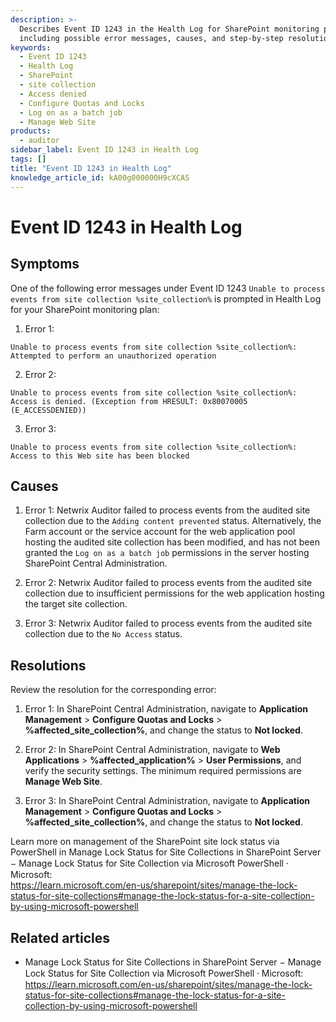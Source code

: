 ```yaml
---
description: >-
  Describes Event ID 1243 in the Health Log for SharePoint monitoring plans,
  including possible error messages, causes, and step-by-step resolutions.
keywords:
  - Event ID 1243
  - Health Log
  - SharePoint
  - site collection
  - Access denied
  - Configure Quotas and Locks
  - Log on as a batch job
  - Manage Web Site
products:
  - auditor
sidebar_label: Event ID 1243 in Health Log
tags: []
title: "Event ID 1243 in Health Log"
knowledge_article_id: kA00g000000H9cXCAS
---
```


# Event ID 1243 in Health Log

## Symptoms

One of the following error messages under Event ID 1243 `Unable to process events from site collection %site_collection%` is prompted in Health Log for your SharePoint monitoring plan:

1. Error 1:

```text
Unable to process events from site collection %site_collection%: 
Attempted to perform an unauthorized operation
```

2. Error 2:

```text
Unable to process events from site collection %site_collection%: 
Access is denied. (Exception from HRESULT: 0x80070005 (E_ACCESSDENIED))
```

3. Error 3:

```text
Unable to process events from site collection %site_collection%:
Access to this Web site has been blocked
```

## Causes

1. Error 1: Netwrix Auditor failed to process events from the audited site collection due to the `Adding content prevented` status. Alternatively, the Farm account or the service account for the web application pool hosting the audited site collection has been modified, and has not been granted the `Log on as a batch job` permissions in the server hosting SharePoint Central Administration.

2. Error 2: Netwrix Auditor failed to process events from the audited site collection due to insufficient permissions for the web application hosting the target site collection.

3. Error 3: Netwrix Auditor failed to process events from the audited site collection due to the `No Access` status.

## Resolutions

Review the resolution for the corresponding error:

1. Error 1: In SharePoint Central Administration, navigate to **Application Management** > **Configure Quotas and Locks** > **%affected_site_collection%**, and change the status to **Not locked**.

2. Error 2: In SharePoint Central Administration, navigate to **Web Applications** > **%affected_application%** > **User Permissions**, and verify the security settings. The minimum required permissions are **Manage Web Site**.

3. Error 3: In SharePoint Central Administration, navigate to **Application Management** > **Configure Quotas and Locks** > **%affected_site_collection%**, and change the status to **Not locked**.

Learn more on management of the SharePoint site lock status via PowerShell in Manage Lock Status for Site Collections in SharePoint Server − Manage Lock Status for Site Collection via Microsoft PowerShell ⸱ Microsoft:  
https://learn.microsoft.com/en-us/sharepoint/sites/manage-the-lock-status-for-site-collections#manage-the-lock-status-for-a-site-collection-by-using-microsoft-powershell

## Related articles

- Manage Lock Status for Site Collections in SharePoint Server − Manage Lock Status for Site Collection via Microsoft PowerShell ⸱ Microsoft: https://learn.microsoft.com/en-us/sharepoint/sites/manage-the-lock-status-for-site-collections#manage-the-lock-status-for-a-site-collection-by-using-microsoft-powershell

